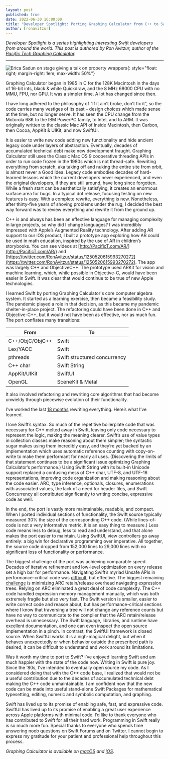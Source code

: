```yaml
---
layout: post
published: true
date: 2022-06-30 16:00:00
title: "Developer Spotlight: Porting Graphing Calculator from C++ to Swift"
author: [ronavitzur]
---
```


*Developer Spotlight is a series highlighting interesting Swift developers from around the world. This post is authored by Ron Avitzur, author of the [Pacific Tech Graphing Calculator](http://PacificT.com/Story).*

***

![Erica Sadun on stage giving a talk on property wrappers](/assets/images/graphing-calculator-blog/gc-screenshot.png){: style="float: right; margin-right: 1em; max-width: 50%"}

Graphing Calculator began in 1985 in C for the 128K Macintosh in the days of 16-bit ints, black & white Quickdraw, and the 8 MHz 68000 CPU with no MMU, FPU, nor GPU. It was a simpler time. A lot has changed since then.

I have long adhered to the philosophy of “If it ain’t broke, don’t fix it”, so the code carries many vestiges of its past – design choices which made sense at the time, but no longer serve. It has seen the CPU change from the Motorola 68K to the IBM PowerPC family, to Intel, and to ARM. It was originally written to the classic Mac API of Inside Macintosh, then Carbon, then Cocoa, AppKit & UIKit, and now SwiftUI.

It is easier to write new code adding new functionality and hide ancient legacy code under layers of abstraction. Eventually, decades of accumulated technical debt make new development fraught. Graphing Calculator still uses the Classic Mac OS 9 cooperative threading APIs in order to run code frozen in the 1980s which is not thread-safe. Rewriting everything from scratch, aka taking off and nuking the entire site from orbit, is almost never a Good Idea. Legacy code embodies decades of hard-learned lessons which the current developers never experienced, and even the original developers, if they are still around, have long since forgotten. While a fresh start can be aesthetically satisfying, it creates an enormous surface area for bugs. In a typical dot release, focusing testing on new features is easy. With a complete rewrite, everything is new. Nonetheless, after thirty-five years of shoving problems under the rug, I decided the best way forward was to review everything and rewrite it from the ground up.

C++ is and always has been an effective language for managing complexity in large projects, so why did I change languages? I was incredibly impressed with Apple’s Augmented Reality technology. After adding AR support to our iOS product, I built a prototype app exploring how AR could be used in math education, inspired by the use of AR in children’s storybooks. You can see videos at [http://PacificT.com/AR/](http://PacificT.com/AR/) and [https://twitter.com/RonAvitzur/status/1250520615993270272](https://twitter.com/RonAvitzur/status/1250520615993270272). The app was largely C++ and ObjectiveC++. The prototype used ARKit for vision and machine learning, which, while possible in Objective-C, would have been easier in Swift. It was clear that would continue to be true of new Apple technologies.

I learned Swift by porting Graphing Calculator's core computer algebra system. It started as a learning exercise, then became a feasibility study. The pandemic played a role in that decision, as this became my pandemic shelter-in-place project. The refactoring could have been done in C++ and Objective-C++, but it would not have been as effective, nor as much fun. The port conflates many transitions:

| From          | To  |
| --------------- | ----------- |
| C++/ObjC/ObjC++ | Swift  |
| Lex/YACC 		| Swift  |
| pthreads		| Swift structured concurrency  |
| C++ char  		| Swift String  |
| AppKit/UIKit 		| SwiftUI  |
| OpenGL		| SceneKit & Metal  |

It also involved refactoring and rewriting core algorithms that had become unwieldy through piecewise evolution of their functionality.

I’ve worked the last [18 months](https://twitter.com/search?q=%22C%2B%2B%20%E2%86%92%20Swift%22%20from%3Aronavitzur&f=live) rewriting everything. Here’s what I’ve learned.

I love Swift’s syntax. So much of the repetitive boilerplate code that was necessary for C++ melted away in Swift, leaving only code necessary to represent the logic, making the meaning clearer. Swift’s use of value types in collection classes make reasoning about them simpler; the syntactic sugar makes using them incredibly easy, and they’re yet backed by an implementation which uses automatic reference counting with copy-on-write to make them performant for nearly all uses. (Discovering the limits of that statement continues to be a significant issue optimizing Graphing Calculator’s performance.) Using Swift String with its built-in Unicode support replaced a confusing mess of C++ char, UTF-8, and UTF-16 representations, improving code organization and making reasoning about the code easier. ARC, type inference, optionals, closures, enumerations with associated values, the lack of a need for header files, and Swift Concurrency all contributed significantly to writing concise, expressive code as well.

In the end, the port is vastly more maintainable, readable, and compact. When I ported individual sections of functionality, the Swift source typically measured 30% the size of the corresponding C++ code. (While lines-of-code is not a very informative metric, it is an easy thing to measure.) Less code means less to debug, less to read and understand, and that alone makes the port easier to maintain. Using SwiftUI, view controllers go away entirely: a big win for declarative programming over imperative. All together, the source code dropped from 152,000 lines to 29,000 lines with no significant loss of functionality or performance.

The biggest challenge of the port was achieving comparable speed. Decades of iterative refinement and low-level optimization on every release set a high bar for performance. Navigating Swift’s myriad Unsafe APIs in performance-critical code was [difficult](https://twitter.com/RonAvitzur/status/1445084851367931904), but effective. The biggest remaining [challenge](https://twitter.com/RonAvitzur/status/1462573727766310914) is minimizing ARC retain/release overhead navigating expression trees. Relying on ARC eliminated a great deal of code complexity. The C++ code handled expression memory management manually, which was both extremely fragile but also very fast. The Swift version is smaller, easier to write correct code and reason about, but has performance-critical sections where I know that traversing a tree will not change any reference counts but have no way to communicate to the compiler that the ARC retain/release overhead is unnecessary. The Swift language, libraries, and runtime have excellent documentation, and one can even inspect the open source implementation in a pinch. In contrast, the SwiftUI framework is closed source. When SwiftUI works it is a nigh-magical delight, but when it behaves unexpectedly or when behavior outside the prescribed path is desired, it can be difficult to understand and work around its limitations.

Was it worth my time to port to Swift? I’ve enjoyed learning Swift and am much happier with the state of the code now. Writing in Swift is pure joy. Since the ‘80s, I’ve intended to eventually open source my code. As I considered doing that with the C++ code base, I realized that would not be a useful contribution due to the decades of accumulated technical debt making the C++ code unmaintainable. I am confident now that the new code can be made into useful stand-alone Swift Packages for mathematical typesetting, editing, numeric and symbolic computation, and graphing.

Swift has lived up to its promise of enabling safe, fast, and expressive code. SwiftUI has lived up to its promise of enabling a great user experience across Apple platforms with minimal code. I’d like to thank everyone who has contributed to Swift for all their hard work. Programming in Swift really is so much more fun. Special thanks to everyone who spends time answering noob questions on Swift Forums and on Twitter. I cannot begin to express my gratitude for your patient and professional help throughout this process.

*Graphing Calculator is available on [macOS](https://apps.apple.com/us/app/graphing-calculator-4/id522175477?mt=12) and [iOS](https://apps.apple.com/us/app/pacific-tech-graphing-calculator/id1135478998?ls=1).*
